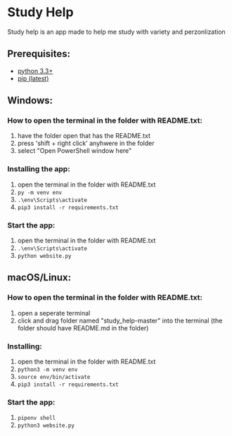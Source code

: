# Study Help

Study help is an app made to help me study with variety and perzonlization

## Prerequisites:

* [python 3.3+](https://www.python.org/)
* [pip (latest)](https://pip.pypa.io/en/stable/installing/)

## Windows:
### How to open the terminal in the folder with README.txt:
1. have the folder open that has the README.txt 
2. press 'shift + right click' anyhwere in the folder
3. select "Open PowerShell window here"

### Installing the app:
1. open the terminal in the folder with README.txt
2. ```py -m venv env```
3. ```.\env\Scripts\activate```
4. ```pip3 install -r requirements.txt```

### Start the app:
1. open the terminal in the folder with README.txt
2. ```.\env\Scripts\activate```
3. ```python website.py```

## macOS/Linux:

### How to open the terminal in the folder with README.txt:
1. open a seperate terminal
2. click and drag folder named "study_help-master" into the terminal (the folder should have README.md in the folder)

### Installing:
1. open the terminal in the folder with README.txt
2. ```python3 -m venv env```
3. ```source env/bin/activate```
4. ```pip3 install -r requirements.txt```

### Start the app:
1. ```pipenv shell```
2. ```python3 website.py```

